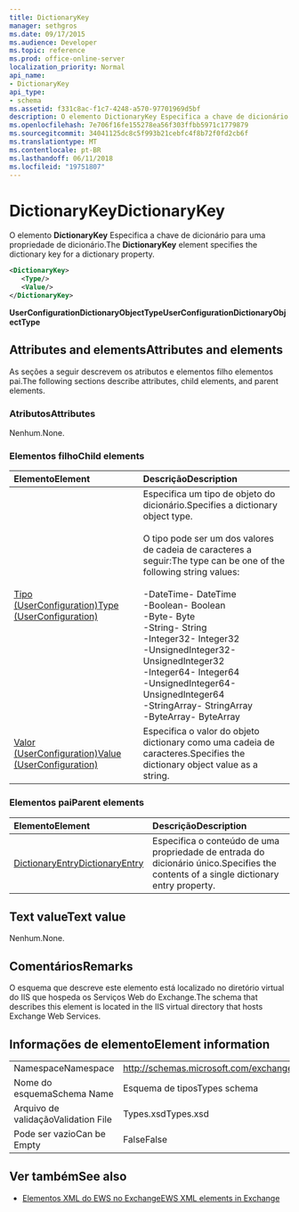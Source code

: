```yaml
---
title: DictionaryKey
manager: sethgros
ms.date: 09/17/2015
ms.audience: Developer
ms.topic: reference
ms.prod: office-online-server
localization_priority: Normal
api_name:
- DictionaryKey
api_type:
- schema
ms.assetid: f331c8ac-f1c7-4248-a570-97701969d5bf
description: O elemento DictionaryKey Especifica a chave de dicionário para uma propriedade de dicionário.
ms.openlocfilehash: 7e706f16fe155278ea56f303ffbb5971c1779879
ms.sourcegitcommit: 34041125dc8c5f993b21cebfc4f8b72f0fd2cb6f
ms.translationtype: MT
ms.contentlocale: pt-BR
ms.lasthandoff: 06/11/2018
ms.locfileid: "19751807"
---
```

# <a name="dictionarykey"></a><span data-ttu-id="2dfeb-103">DictionaryKey</span><span class="sxs-lookup"><span data-stu-id="2dfeb-103">DictionaryKey</span></span>

<span data-ttu-id="2dfeb-104">O elemento **DictionaryKey** Especifica a chave de dicionário para uma propriedade de dicionário.</span><span class="sxs-lookup"><span data-stu-id="2dfeb-104">The **DictionaryKey** element specifies the dictionary key for a dictionary property.</span></span> 
  
```xml
<DictionaryKey>
   <Type/>
   <Value/>
</DictionaryKey>
```

 <span data-ttu-id="2dfeb-105">**UserConfigurationDictionaryObjectType**</span><span class="sxs-lookup"><span data-stu-id="2dfeb-105">**UserConfigurationDictionaryObjectType**</span></span>
## <a name="attributes-and-elements"></a><span data-ttu-id="2dfeb-106">Attributes and elements</span><span class="sxs-lookup"><span data-stu-id="2dfeb-106">Attributes and elements</span></span>

<span data-ttu-id="2dfeb-107">As seções a seguir descrevem os atributos e elementos filho elementos pai.</span><span class="sxs-lookup"><span data-stu-id="2dfeb-107">The following sections describe attributes, child elements, and parent elements.</span></span>
  
### <a name="attributes"></a><span data-ttu-id="2dfeb-108">Atributos</span><span class="sxs-lookup"><span data-stu-id="2dfeb-108">Attributes</span></span>

<span data-ttu-id="2dfeb-109">Nenhum.</span><span class="sxs-lookup"><span data-stu-id="2dfeb-109">None.</span></span>
  
### <a name="child-elements"></a><span data-ttu-id="2dfeb-110">Elementos filho</span><span class="sxs-lookup"><span data-stu-id="2dfeb-110">Child elements</span></span>

|<span data-ttu-id="2dfeb-111">**Elemento**</span><span class="sxs-lookup"><span data-stu-id="2dfeb-111">**Element**</span></span>|<span data-ttu-id="2dfeb-112">**Descrição**</span><span class="sxs-lookup"><span data-stu-id="2dfeb-112">**Description**</span></span>|
|:-----|:-----|
|[<span data-ttu-id="2dfeb-113">Tipo (UserConfiguration)</span><span class="sxs-lookup"><span data-stu-id="2dfeb-113">Type (UserConfiguration)</span></span>](type-userconfiguration.md) <br/> | <span data-ttu-id="2dfeb-114">Especifica um tipo de objeto do dicionário.</span><span class="sxs-lookup"><span data-stu-id="2dfeb-114">Specifies a dictionary object type.</span></span><br/><br/><span data-ttu-id="2dfeb-115">O tipo pode ser um dos valores de cadeia de caracteres a seguir:</span><span class="sxs-lookup"><span data-stu-id="2dfeb-115">The type can be one of the following string values:</span></span><br/><br/><span data-ttu-id="2dfeb-116">-DateTime</span><span class="sxs-lookup"><span data-stu-id="2dfeb-116">-  DateTime</span></span>  <br/><span data-ttu-id="2dfeb-117">-Boolean</span><span class="sxs-lookup"><span data-stu-id="2dfeb-117">-  Boolean</span></span>  <br/><span data-ttu-id="2dfeb-118">-Byte</span><span class="sxs-lookup"><span data-stu-id="2dfeb-118">-  Byte</span></span>  <br/><span data-ttu-id="2dfeb-119">-String</span><span class="sxs-lookup"><span data-stu-id="2dfeb-119">-  String</span></span>  <br/><span data-ttu-id="2dfeb-120">-Integer32</span><span class="sxs-lookup"><span data-stu-id="2dfeb-120">-  Integer32</span></span>  <br/><span data-ttu-id="2dfeb-121">-UnsignedInteger32</span><span class="sxs-lookup"><span data-stu-id="2dfeb-121">-  UnsignedInteger32</span></span>  <br/><span data-ttu-id="2dfeb-122">-Integer64</span><span class="sxs-lookup"><span data-stu-id="2dfeb-122">-  Integer64</span></span>  <br/><span data-ttu-id="2dfeb-123">-UnsignedInteger64</span><span class="sxs-lookup"><span data-stu-id="2dfeb-123">-  UnsignedInteger64</span></span>  <br/><span data-ttu-id="2dfeb-124">-StringArray</span><span class="sxs-lookup"><span data-stu-id="2dfeb-124">-  StringArray</span></span>  <br/><span data-ttu-id="2dfeb-125">-ByteArray</span><span class="sxs-lookup"><span data-stu-id="2dfeb-125">-  ByteArray</span></span>  <br/> |
|[<span data-ttu-id="2dfeb-126">Valor (UserConfiguration)</span><span class="sxs-lookup"><span data-stu-id="2dfeb-126">Value (UserConfiguration)</span></span>](value-userconfiguration.md) <br/> |<span data-ttu-id="2dfeb-127">Especifica o valor do objeto dictionary como uma cadeia de caracteres.</span><span class="sxs-lookup"><span data-stu-id="2dfeb-127">Specifies the dictionary object value as a string.</span></span>  <br/> |
   
### <a name="parent-elements"></a><span data-ttu-id="2dfeb-128">Elementos pai</span><span class="sxs-lookup"><span data-stu-id="2dfeb-128">Parent elements</span></span>

|<span data-ttu-id="2dfeb-129">**Elemento**</span><span class="sxs-lookup"><span data-stu-id="2dfeb-129">**Element**</span></span>|<span data-ttu-id="2dfeb-130">**Descrição**</span><span class="sxs-lookup"><span data-stu-id="2dfeb-130">**Description**</span></span>|
|:-----|:-----|
|[<span data-ttu-id="2dfeb-131">DictionaryEntry</span><span class="sxs-lookup"><span data-stu-id="2dfeb-131">DictionaryEntry</span></span>](dictionaryentry.md) <br/> |<span data-ttu-id="2dfeb-132">Especifica o conteúdo de uma propriedade de entrada do dicionário único.</span><span class="sxs-lookup"><span data-stu-id="2dfeb-132">Specifies the contents of a single dictionary entry property.</span></span>  <br/> |
   
## <a name="text-value"></a><span data-ttu-id="2dfeb-133">Text value</span><span class="sxs-lookup"><span data-stu-id="2dfeb-133">Text value</span></span>

<span data-ttu-id="2dfeb-134">Nenhum.</span><span class="sxs-lookup"><span data-stu-id="2dfeb-134">None.</span></span>
  
## <a name="remarks"></a><span data-ttu-id="2dfeb-135">Comentários</span><span class="sxs-lookup"><span data-stu-id="2dfeb-135">Remarks</span></span>

<span data-ttu-id="2dfeb-136">O esquema que descreve este elemento está localizado no diretório virtual do IIS que hospeda os Serviços Web do Exchange.</span><span class="sxs-lookup"><span data-stu-id="2dfeb-136">The schema that describes this element is located in the IIS virtual directory that hosts Exchange Web Services.</span></span>
  
## <a name="element-information"></a><span data-ttu-id="2dfeb-137">Informações de elemento</span><span class="sxs-lookup"><span data-stu-id="2dfeb-137">Element information</span></span>

|||
|:-----|:-----|
|<span data-ttu-id="2dfeb-138">Namespace</span><span class="sxs-lookup"><span data-stu-id="2dfeb-138">Namespace</span></span>  <br/> |http://schemas.microsoft.com/exchange/services/2006/types  <br/> |
|<span data-ttu-id="2dfeb-139">Nome do esquema</span><span class="sxs-lookup"><span data-stu-id="2dfeb-139">Schema Name</span></span>  <br/> |<span data-ttu-id="2dfeb-140">Esquema de tipos</span><span class="sxs-lookup"><span data-stu-id="2dfeb-140">Types schema</span></span>  <br/> |
|<span data-ttu-id="2dfeb-141">Arquivo de validação</span><span class="sxs-lookup"><span data-stu-id="2dfeb-141">Validation File</span></span>  <br/> |<span data-ttu-id="2dfeb-142">Types.xsd</span><span class="sxs-lookup"><span data-stu-id="2dfeb-142">Types.xsd</span></span>  <br/> |
|<span data-ttu-id="2dfeb-143">Pode ser vazio</span><span class="sxs-lookup"><span data-stu-id="2dfeb-143">Can be Empty</span></span>  <br/> |<span data-ttu-id="2dfeb-144">False</span><span class="sxs-lookup"><span data-stu-id="2dfeb-144">False</span></span>  <br/> |
   
## <a name="see-also"></a><span data-ttu-id="2dfeb-145">Ver também</span><span class="sxs-lookup"><span data-stu-id="2dfeb-145">See also</span></span>

- [<span data-ttu-id="2dfeb-146">Elementos XML do EWS no Exchange</span><span class="sxs-lookup"><span data-stu-id="2dfeb-146">EWS XML elements in Exchange</span></span>](ews-xml-elements-in-exchange.md)

